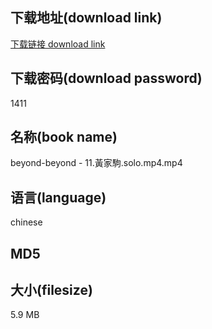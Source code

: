 ## 下载地址(download link)
[下载链接 download link](https://voluble-croquembouche-d321dc.netlify.app/?s=beyond-beyond+-+11.%E9%BB%83%E5%AE%B6%E9%A7%92.solo.mp4)

## 下载密码(download password)
1411

## 名称(book name)
beyond-beyond - 11.黃家駒.solo.mp4.mp4

## 语言(language)
chinese

## MD5


## 大小(filesize)
5.9 MB
